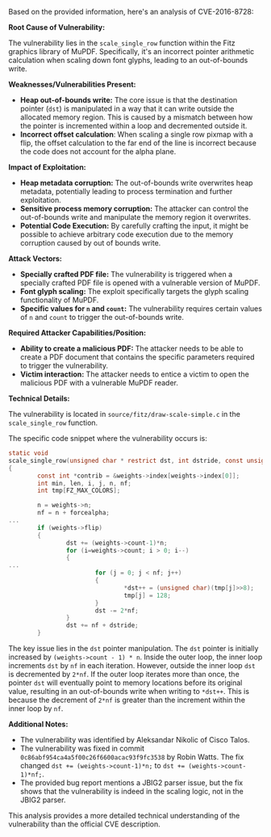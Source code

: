 Based on the provided information, here's an analysis of CVE-2016-8728:

**Root Cause of Vulnerability:**

The vulnerability lies in the `scale_single_row` function within the Fitz graphics library of MuPDF. Specifically, it's an incorrect pointer arithmetic calculation when scaling down font glyphs, leading to an out-of-bounds write.

**Weaknesses/Vulnerabilities Present:**

*   **Heap out-of-bounds write:** The core issue is that the destination pointer (`dst`) is manipulated in a way that it can write outside the allocated memory region. This is caused by a mismatch between how the pointer is incremented within a loop and decremented outside it.
*   **Incorrect offset calculation**: When scaling a single row pixmap with a flip, the offset calculation to the far end of the line is incorrect because the code does not account for the alpha plane.

**Impact of Exploitation:**

*   **Heap metadata corruption:** The out-of-bounds write overwrites heap metadata, potentially leading to process termination and further exploitation.
*   **Sensitive process memory corruption:** The attacker can control the out-of-bounds write and manipulate the memory region it overwrites.
*   **Potential Code Execution:** By carefully crafting the input, it might be possible to achieve arbitrary code execution due to the memory corruption caused by out of bounds write.

**Attack Vectors:**

*   **Specially crafted PDF file:** The vulnerability is triggered when a specially crafted PDF file is opened with a vulnerable version of MuPDF.
*   **Font glyph scaling:** The exploit specifically targets the glyph scaling functionality of MuPDF.
*   **Specific values for `n` and `count`:** The vulnerability requires certain values of `n` and `count` to trigger the out-of-bounds write.

**Required Attacker Capabilities/Position:**

*   **Ability to create a malicious PDF:** The attacker needs to be able to create a PDF document that contains the specific parameters required to trigger the vulnerability.
*   **Victim interaction:** The attacker needs to entice a victim to open the malicious PDF with a vulnerable MuPDF reader.

**Technical Details:**

The vulnerability is located in `source/fitz/draw-scale-simple.c` in the `scale_single_row` function.

The specific code snippet where the vulnerability occurs is:

```c
static void
scale_single_row(unsigned char * restrict dst, int dstride, const unsigned char * restrict src, const fz_weights * restrict weights, int src_w, int h, int forcealpha)
{
        const int *contrib = &weights->index[weights->index[0]];
        int min, len, i, j, n, nf;
        int tmp[FZ_MAX_COLORS];

        n = weights->n;
        nf = n + forcealpha;
...
        if (weights->flip)
        {
                dst += (weights->count-1)*n;
                for (i=weights->count; i > 0; i--)
                {
...
                        for (j = 0; j < nf; j++)
                        {
                                *dst++ = (unsigned char)(tmp[j]>>8);
                                tmp[j] = 128;
                        }
                        dst -= 2*nf;
                }
                dst += nf + dstride;
        }
```

The key issue lies in the `dst` pointer manipulation. The `dst` pointer is initially increased by `(weights->count - 1) * n`. Inside the outer loop, the inner loop increments `dst` by `nf` in each iteration. However, outside the inner loop `dst` is decremented by `2*nf`. If the outer loop iterates more than once, the pointer `dst` will eventually point to memory locations before its original value, resulting in an out-of-bounds write when writing to `*dst++`. This is because the decrement of `2*nf` is greater than the increment within the inner loop by `nf`.

**Additional Notes:**

*   The vulnerability was identified by Aleksandar Nikolic of Cisco Talos.
*   The vulnerability was fixed in commit `0c86abf954ca4a5f00c26f6600acac93f9fc3538` by Robin Watts. The fix changed `dst += (weights->count-1)*n;` to `dst += (weights->count-1)*nf;`.
*   The provided bug report mentions a JBIG2 parser issue, but the fix shows that the vulnerability is indeed in the scaling logic, not in the JBIG2 parser.

This analysis provides a more detailed technical understanding of the vulnerability than the official CVE description.